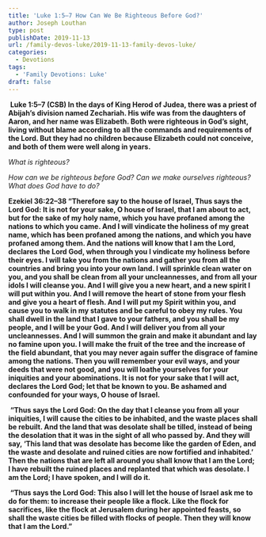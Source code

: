 ```yaml
---
title: 'Luke 1:5–7 How Can We Be Righteous Before God?'
author: Joseph Louthan
type: post
publishDate: 2019-11-13
url: /family-devos-luke/2019-11-13-family-devos-luke/
categories:
  - Devotions
tags:
  - 'Family Devotions: Luke'
draft: false
---
```

​		**Luke 1:5–7 (CSB) In the days of King Herod of Judea, there was a priest of Abijah’s division named Zechariah. His wife was from the daughters of Aaron, and her name was Elizabeth.  Both were righteous in God’s sight, living without blame according to all the commands and requirements of the Lord.  But they had no children because Elizabeth could not conceive, and both of them were well along in years.** 

*What is righteous?*

*How can we be righteous before God? Can we make ourselves righteous? What does God have to do?*

**Ezekiel 36:22–38 “Therefore say to the house of Israel, Thus says the Lord God: It is not for your sake, O house of Israel, that I am about to act, but for the sake of my holy name, which you have profaned among the nations to which you came. And I will vindicate the holiness of my great name, which has been profaned among the nations, and which you have profaned among them. And the nations will know that I am the Lord, declares the Lord God, when through you I vindicate my holiness before their eyes. I will take you from the nations and gather you from all the countries and bring you into your own land. I will sprinkle clean water on you, and you shall be clean from all your uncleannesses, and from all your idols I will cleanse you. And I will give you a new heart, and a new spirit I will put within you. And I will remove the heart of stone from your flesh and give you a heart of flesh. And I will put my Spirit within you, and cause you to walk in my statutes and be careful to obey my rules. You shall dwell in the land that I gave to your fathers, and you shall be my people, and I will be your God. And I will deliver you from all your uncleannesses. And I will summon the grain and make it abundant and lay no famine upon you. I will make the fruit of the tree and the increase of the field abundant, that you may never again suffer the disgrace of famine among the nations. Then you will remember your evil ways, and your deeds that were not good, and you will loathe yourselves for your iniquities and your abominations. It is not for your sake that I will act, declares the Lord God; let that be known to you. Be ashamed and confounded for your ways, O house of Israel.**  

​		**“Thus says the Lord God: On the day that I cleanse you from all your iniquities, I will cause the cities to be inhabited, and the waste places shall be rebuilt. And the land that was desolate shall be tilled, instead of being the desolation that it was in the sight of all who passed by. And they will say, ‘This land that was desolate has become like the garden of Eden, and the waste and desolate and ruined cities are now fortified and inhabited.’ Then the nations that are left all around you shall know that I am the Lord; I have rebuilt the ruined places and replanted that which was desolate. I am the Lord; I have spoken, and I will do it.**  

​		**“Thus says the Lord God: This also I will let the house of Israel ask me to do for them: to increase their people like a flock. Like the flock for sacrifices, like the flock at Jerusalem during her appointed feasts, so shall the waste cities be filled with flocks of people. Then they will know that I am the Lord.”** 